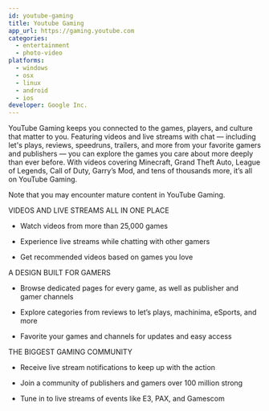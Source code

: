 ```yaml
---
id: youtube-gaming
title: Youtube Gaming
app_url: https://gaming.youtube.com
categories:
  - entertainment
  - photo-video
platforms:
  - windows
  - osx
  - linux
  - android
  - ios
developer: Google Inc.
---
```

YouTube Gaming keeps you connected to the games, players, and culture that matter to you. Featuring videos and live streams with chat — including let's plays, reviews, speedruns, trailers, and more from your favorite gamers and publishers — you can explore the games you care about more deeply than ever before.
With videos covering Minecraft, Grand Theft Auto, League of Legends, Call of Duty, Garry’s Mod, and tens of thousands more, it’s all on YouTube Gaming.

Note that you may encounter mature content in YouTube Gaming.

VIDEOS AND LIVE STREAMS ALL IN ONE PLACE

* Watch videos from more than 25,000 games

* Experience live streams while chatting with other gamers

* Get recommended videos based on games you love

A DESIGN BUILT FOR GAMERS

* Browse dedicated pages for every game, as well as publisher and gamer channels

* Explore categories from reviews to let’s plays, machinima, eSports, and more

* Favorite your games and channels for updates and easy access

THE BIGGEST GAMING COMMUNITY

* Receive live stream notifications to keep up with the action

* Join a community of publishers and gamers over 100 million strong

* Tune in to live streams of events like E3, PAX, and Gamescom
